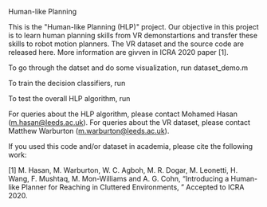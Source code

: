 
Human-like Planning

This is the "Human-like Planning (HLP)" project. Our objective in this project is to learn human planning skills from VR demonstartions and transfer these skills to robot motion planners. The VR dataset and the source code are released here. More information are givven in ICRA 2020 paper [1]. 

To go through the datset and do some visualization, run dataset_demo.m

To train the decision classifiers, run 

To test the overall HLP algorithm, run


For queries about the HLP algorithm, please contact Mohamed Hasan (m.hasan@leeds.ac.uk).
For queries about the VR dataset, please contact Matthew Warburton (m.warburton@leeds.ac.uk).  
 

If you used this code and/or dataset in academia, please cite the following work:  


[1] M. Hasan, M. Warburton, W. C. Agboh, M. R. Dogar, M. Leonetti, H. Wang, F. Mushtaq, M. Mon-Williams and A. G. Cohn, “Introducing a Human-like Planner for Reaching in Cluttered Environments, ” Accepted to ICRA 2020.


